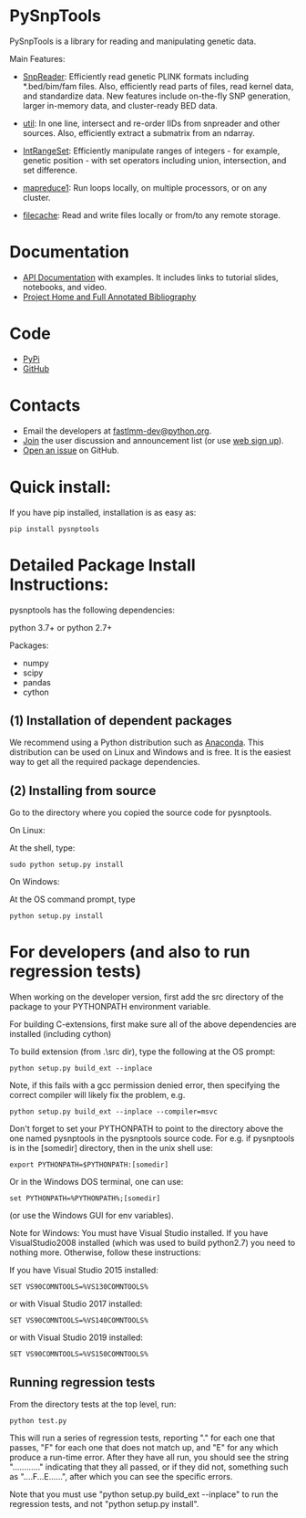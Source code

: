 PySnpTools
====================

PySnpTools is a library for reading and manipulating genetic data.

Main Features:

* [SnpReader](http://fastlmm.github.io/PySnpTools): Efficiently read genetic PLINK formats including \*.bed/bim/fam files.
          Also, efficiently read parts of files, read kernel data, and standardize data. 
          New features include on-the-fly SNP generation, larger in-memory data, and
          cluster-ready BED data.

* [util](https://fastlmm.github.io/PySnpTools/#module-pysnptools.util): In one line, intersect and re-order IIDs from snpreader and other sources.
          Also, efficiently extract a submatrix from an ndarray. 

* [IntRangeSet](https://fastlmm.github.io/PySnpTools/#util-intrangeset): Efficiently manipulate ranges of integers - for example, genetic position - with set operators including union, intersection, and set difference. 

* [mapreduce1](https://fastlmm.github.io/PySnpTools/#module-pysnptools.util.mapreduce1): Run loops locally, on multiple processors, or on any cluster. 

* [filecache](https://fastlmm.github.io/PySnpTools/#module-pysnptools.util.filecache):  Read and write files locally or from/to any remote storage.

Documentation
=================================

* [API Documentation](http://fastlmm.github.io/PySnpTools/) with examples. It includes links to tutorial slides, notebooks, and video.
* [Project Home and Full Annotated Bibliography](https://fastlmm.github.io/)

Code
=================================
* [PyPi](https://pypi.org/project/pysnptools/)
* [GitHub](https://github.com/fastlmm/PySnpTools)

Contacts
=================================

* Email the developers at fastlmm-dev@python.org.
* [Join](mailto:fastlmm-user-join@python.org?subject=Subscribe) the user discussion and announcement list (or use [web sign up](https://mail.python.org/mailman3/lists/fastlmm-user.python.org)).
* [Open an issue](https://github.com/fastlmm/PySnpTools/issues) on GitHub.


Quick install:
====================

If you have pip installed, installation is as easy as:

    pip install pysnptools


Detailed Package Install Instructions:
========================================

pysnptools has the following dependencies:

python 3.7+ or python 2.7+

Packages:

* numpy
* scipy
* pandas
* cython


(1) Installation of dependent packages
-----------------------------------------

We recommend using a Python distribution such as 
[Anaconda](https://www.anaconda.com/distribution/).
This distribution can be used on Linux and Windows and is free.
It is the easiest way to get all the required package
dependencies.


(2) Installing from source
-----------------------------------------

Go to the directory where you copied the source code for pysnptools.

On Linux:

At the shell, type: 

    sudo python setup.py install


On Windows:

At the OS command prompt, type 

    python setup.py install



For developers (and also to run regression tests)
=========================================================

When working on the developer version, first add the src directory of the package to your PYTHONPATH 
environment variable.

For building C-extensions, first make sure all of the above dependencies are installed (including cython)

To build extension (from .\src dir), type the following at the OS prompt:

    python setup.py build_ext --inplace

Note, if this fails with a gcc permission denied error, then specifying the correct compiler will likely fix the problem, e.g.

    python setup.py build_ext --inplace --compiler=msvc


Don't forget to set your PYTHONPATH to point to the directory above the one named pysnptools in
the pysnptools source code. For e.g. if pysnptools is in the [somedir] directory, then
in the unix shell use:

    export PYTHONPATH=$PYTHONPATH:[somedir]

Or in the Windows DOS terminal,
one can use: 

    set PYTHONPATH=%PYTHONPATH%;[somedir]

(or use the Windows GUI for env variables).

Note for Windows: You must have Visual Studio installed. If you have VisualStudio2008 installed 
(which was used to build python2.7) you need to nothing more. Otherwise, follow these instructions:

If you have Visual Studio 2015 installed:

    SET VS90COMNTOOLS=%VS130COMNTOOLS%

or with Visual Studio 2017 installed:

    SET VS90COMNTOOLS=%VS140COMNTOOLS%

or with Visual Studio 2019 installed:

    SET VS90COMNTOOLS=%VS150COMNTOOLS%

Running regression tests
-----------------------------

From the directory tests at the top level, run:

    python test.py

This will run a
series of regression tests, reporting "." for each one that passes, "F" for each
one that does not match up, and "E" for any which produce a run-time error. After
they have all run, you should see the string "............" indicating that they 
all passed, or if they did not, something such as "....F...E......", after which
you can see the specific errors.

Note that you must use "python setup.py build_ext --inplace" to run the 
regression tests, and not "python setup.py install".
